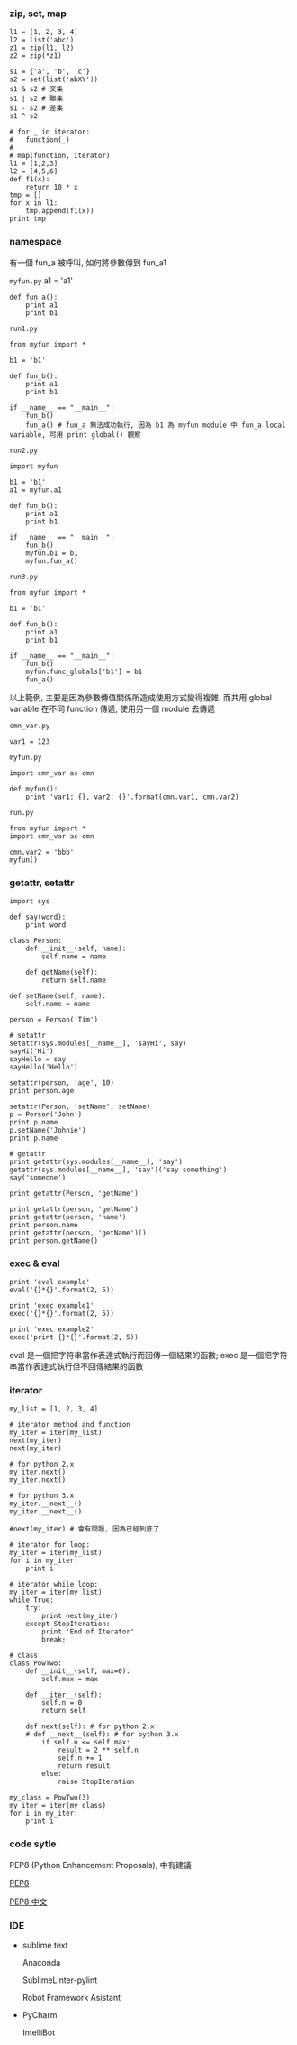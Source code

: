 ### zip, set, map ###

	l1 = [1, 2, 3, 4]
	l2 = list('abc')
	z1 = zip(l1, l2)
	z2 = zip(*z1)

	s1 = {'a', 'b', 'c'}
	s2 = set(list('abXY'))
	s1 & s2 # 交集
	s1 | s2 # 聯集
	s1 - s2 # 差集
	s1 ^ s2

	# for _ in iterator:
	# 	function(_)
	#
	# map(function, iterator)
	l1 = [1,2,3]
	l2 = [4,5,6]
	def f1(x):
		return 10 * x
	tmp = []
	for x in l1:
		tmp.append(f1(x))
	print tmp


### namespace ###

有一個 fun_a 被呼叫, 如何將參數傳到 fun\_a1

`myfun.py`
	a1 = 'a1' 
	
	def fun_a():
		print a1
		print b1

`run1.py`

	from myfun import *

	b1 = 'b1'

	def fun_b():
		print a1
		print b1

	if __name__ == "__main__": 
		fun_b() 
		fun_a() # fun_a 無法成功執行, 因為 b1 為 myfun module 中 fun_a local variable, 可用 print global() 觀察 

`run2.py`

	import myfun

	b1 = 'b1'
	a1 = myfun.a1

	def fun_b():
		print a1
		print b1

	if __name__ == "__main__":
		fun_b()
		myfun.b1 = b1
		myfun.fun_a()

`run3.py`

	from myfun import *

	b1 = 'b1'

	def fun_b():
		print a1
		print b1

	if __name__ == "__main__":
		fun_b()
		myfun.func_globals['b1'] = b1
		fun_a()

以上範例, 主要是因為參數傳值關係所造成使用方式變得複雜. 而共用 global variable 在不同 function 傳遞, 使用另一個 module 去傳遞

`cmn_var.py`

	var1 = 123

`myfun.py`

	import cmn_var as cmn

	def myfun():
		print 'var1: {}, var2: {}'.format(cmn.var1, cmn.var2)

`run.py`

	from myfun import *
	import cmn_var as cmn

	cmn.var2 = 'bbb'
	myfun()


### getattr, setattr ###

	import sys
	
	def say(word):
		print word
	
	class Person:
		def __init__(self, name):
			self.name = name

		def getName(self):
			return self.name

	def setName(self, name):
		self.name = name

	person = Person('Tim')

	# setattr
	setattr(sys.modules[__name__], 'sayHi', say)
	sayHi('Hi')
	sayHello = say 
	sayHello('Hello')

	setattr(person, 'age', 10) 
	print person.age

	setattr(Person, 'setName', setName)
	p = Person('John')
	print p.name
	p.setName('Johnie')
	print p.name

	# getattr
	print getattr(sys.modules[__name__], 'say')
	getattr(sys.modules[__name__], 'say')('say something')
	say('someone')

	print getattr(Person, 'getName')

	print getattr(person, 'getName')
	print getattr(person, 'name')
	print person.name
	print getattr(person, 'getName')()
	print person.getName()


### exec & eval ###

	print 'eval example' 
	eval('{}*{}'.format(2, 5))

	print 'exec example1' 
	exec('{}*{}'.format(2, 5))

	print 'exec example2' 
	exec('print {}*{}'.format(2, 5))

eval 是一個把字符串當作表達式執行而回傳一個結果的函數; exec 是一個把字符串當作表達式執行但不回傳結果的函數


### iterator ###

	my_list = [1, 2, 3, 4]

	# iterator method and function
	my_iter = iter(my_list)
	next(my_iter)
	next(my_iter)

	# for python 2.x
	my_iter.next()
	my_iter.next()

	# for python 3.x
	my_iter.__next__()
	my_iter.__next__()

	#next(my_iter) # 會有問題, 因為已經到底了

	# iterator for loop:
	my_iter = iter(my_list)
	for i in my_iter:
		print i

	# iterator while loop:
	my_iter = iter(my_list)
	while True:
		try:
			print next(my_iter)
		except StopIteration:
			print 'End of Iterator'
			break;

	# class
	class PowTwo:
		def __init__(self, max=0):
			self.max = max

		def __iter__(self):
			self.n = 0
			return self

		def next(self): # for python 2.x
		# def __next__(self): # for python 3.x
			if self.n <= self.max:
				result = 2 ** self.n
				self.n += 1
				return result
			else:
				raise StopIteration

	my_class = PowTwo(3)
	my_iter = iter(my_class)
	for i in my_iter:
		print i


### code sytle ###

PEP8 (Python Enhancement Proposals), 中有建議

[PEP8](https://www.python.org/dev/peps/pep-0008/)

[PEP8 中文](http://wiki.jiayun.org/PEP_8_--_Style_Guide_for_Python_Code)


### IDE ###

* sublime text

	Anaconda

	SublimeLinter-pylint

	Robot Framework Asistant

* PyCharm

	IntelliBot